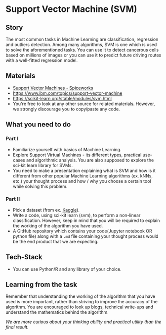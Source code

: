 # Support Vector Machine (SVM)

## Story

The most common tasks in Machine Learning are classification, regression and outliers detection.  Among many algorithms, SVM is one which is used to solve the aforementioned tasks. You can use it to detect cancerous cells based on millions of images or you can use it to predict future driving routes with a well-fitted regression model.

## Materials
* [Support Vector Machines - Spiceworks](https://www.spiceworks.com/tech/big-data/articles/what-is-support-vector-machine/#:~:text=A%20support%20vector%20machine%20(SVM)%20is%20a%20machine%20learning%20algorithm,classes%2C%20labels%2C%20or%20outputs.)
* https://www.ibm.com/topics/support-vector-machine
* https://scikit-learn.org/stable/modules/svm.html
* You're free to look at any other source for related materials. However, we strongly discourage you to copy/paste any code.

## What you need to do

### Part I
* Familiarize yourself with basics of Machine Learning.
* Explore Support Virtual Machines - its different types, practical use-cases and algorithmic analysis. You are also supposed to explore the sci-kit learn library for SVMs.
* You need to make a presentation explaining what is SVM and how is it different from other popular Machine Learning algorithms (ex. kNNs, etc.) your thought process and how / why you choose a certain tool while solving this problem.

### Part II
* Pick a dataset (from ex. [Kaggle](https://www.kaggle.com/datasets)).
* Write a code, using sci-kit learn (svm), to perform a non-linear classification. However, keep in mind that you will be required to explain the working of the algorithm you have used.
* A GitHub repository which contains your code(Jupyter notebook OR python file) along with a `.md` file containing your thought process would be the end product that we are expecting. 

## Tech-Stack
* You can use Python/R and any library of your choice.

## Learning from the task

Remember that understanding the working of the algorithm that you have used is more important, rather than striving to improve the accuracy of the algorithm. You are encouraged to look up blogs, technical write-ups and understand the mathematics behind the algorithm. 

_We are more curious about your thinking ability and practical utility than the final result._
